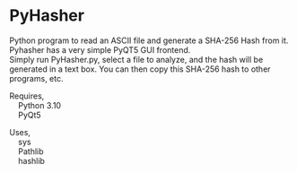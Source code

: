 # PyHasher  
Python program to read an ASCII file and generate a SHA-256 Hash from it.  
Pyhasher has a very simple PyQT5 GUI frontend.   
Simply run PyHasher.py, select a file to analyze, and the hash will be generated in a text box. You can then copy this SHA-256 hash to other programs, etc.  
  
Requires,  
&nbsp;&nbsp;&nbsp;&nbsp;Python 3.10  
&nbsp;&nbsp;&nbsp;&nbsp;PyQt5   
  
Uses,    
&nbsp;&nbsp;&nbsp;&nbsp;sys    
&nbsp;&nbsp;&nbsp;&nbsp;Pathlib    
&nbsp;&nbsp;&nbsp;&nbsp;hashlib    
